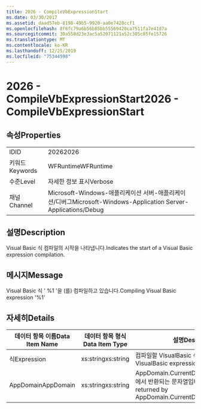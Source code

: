 ```yaml
---
title: 2026 - CompileVbExpressionStart
ms.date: 03/30/2017
ms.assetid: daad57eb-8198-49b5-9920-aa0e7428ccf1
ms.openlocfilehash: 8f8fc79a6b56b85bb55569420ca7511fa7e41d7a
ms.sourcegitcommit: 30a558d23e3ac5a52071121a52c305c85fe15726
ms.translationtype: MT
ms.contentlocale: ko-KR
ms.lasthandoff: 12/25/2019
ms.locfileid: "75344598"
---
```

# <a name="2026---compilevbexpressionstart"></a><span data-ttu-id="dc5e5-102">2026 - CompileVbExpressionStart</span><span class="sxs-lookup"><span data-stu-id="dc5e5-102">2026 - CompileVbExpressionStart</span></span>
## <a name="properties"></a><span data-ttu-id="dc5e5-103">속성</span><span class="sxs-lookup"><span data-stu-id="dc5e5-103">Properties</span></span>  
  
|||  
|-|-|  
|<span data-ttu-id="dc5e5-104">ID</span><span class="sxs-lookup"><span data-stu-id="dc5e5-104">ID</span></span>|<span data-ttu-id="dc5e5-105">2026</span><span class="sxs-lookup"><span data-stu-id="dc5e5-105">2026</span></span>|  
|<span data-ttu-id="dc5e5-106">키워드</span><span class="sxs-lookup"><span data-stu-id="dc5e5-106">Keywords</span></span>|<span data-ttu-id="dc5e5-107">WFRuntime</span><span class="sxs-lookup"><span data-stu-id="dc5e5-107">WFRuntime</span></span>|  
|<span data-ttu-id="dc5e5-108">수준</span><span class="sxs-lookup"><span data-stu-id="dc5e5-108">Level</span></span>|<span data-ttu-id="dc5e5-109">자세한 정보 표시</span><span class="sxs-lookup"><span data-stu-id="dc5e5-109">Verbose</span></span>|  
|<span data-ttu-id="dc5e5-110">채널</span><span class="sxs-lookup"><span data-stu-id="dc5e5-110">Channel</span></span>|<span data-ttu-id="dc5e5-111">Microsoft-Windows-애플리케이션 서버-애플리케이션/디버그</span><span class="sxs-lookup"><span data-stu-id="dc5e5-111">Microsoft-Windows-Application Server-Applications/Debug</span></span>|  
  
## <a name="description"></a><span data-ttu-id="dc5e5-112">설명</span><span class="sxs-lookup"><span data-stu-id="dc5e5-112">Description</span></span>  
 <span data-ttu-id="dc5e5-113">Visual Basic 식 컴파일의 시작을 나타냅니다.</span><span class="sxs-lookup"><span data-stu-id="dc5e5-113">Indicates the start of a Visual Basic expression compilation.</span></span>  
  
## <a name="message"></a><span data-ttu-id="dc5e5-114">메시지</span><span class="sxs-lookup"><span data-stu-id="dc5e5-114">Message</span></span>  
 <span data-ttu-id="dc5e5-115">Visual Basic 식 ' %1 '을 (를) 컴파일하고 있습니다.</span><span class="sxs-lookup"><span data-stu-id="dc5e5-115">Compiling Visual Basic expression '%1'</span></span>  
  
## <a name="details"></a><span data-ttu-id="dc5e5-116">자세히</span><span class="sxs-lookup"><span data-stu-id="dc5e5-116">Details</span></span>  
  
|<span data-ttu-id="dc5e5-117">데이터 항목 이름</span><span class="sxs-lookup"><span data-stu-id="dc5e5-117">Data Item Name</span></span>|<span data-ttu-id="dc5e5-118">데이터 항목 형식</span><span class="sxs-lookup"><span data-stu-id="dc5e5-118">Data Item Type</span></span>|<span data-ttu-id="dc5e5-119">설명</span><span class="sxs-lookup"><span data-stu-id="dc5e5-119">Description</span></span>|  
|--------------------|--------------------|-----------------|  
|<span data-ttu-id="dc5e5-120">식</span><span class="sxs-lookup"><span data-stu-id="dc5e5-120">Expression</span></span>|<span data-ttu-id="dc5e5-121">xs:string</span><span class="sxs-lookup"><span data-stu-id="dc5e5-121">xs:string</span></span>|<span data-ttu-id="dc5e5-122">컴파일할 VisualBasic 식입니다.</span><span class="sxs-lookup"><span data-stu-id="dc5e5-122">The VisualBasic expression to compile.</span></span>|  
|<span data-ttu-id="dc5e5-123">AppDomain</span><span class="sxs-lookup"><span data-stu-id="dc5e5-123">AppDomain</span></span>|<span data-ttu-id="dc5e5-124">xs:string</span><span class="sxs-lookup"><span data-stu-id="dc5e5-124">xs:string</span></span>|<span data-ttu-id="dc5e5-125">AppDomain.CurrentDomain.FriendlyName에서 반환되는 문자열입니다.</span><span class="sxs-lookup"><span data-stu-id="dc5e5-125">The string returned by AppDomain.CurrentDomain.FriendlyName.</span></span>|
